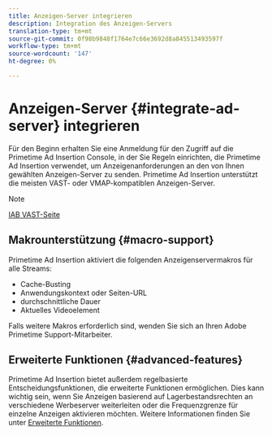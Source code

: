 ```yaml
---
title: Anzeigen-Server integrieren
description: Integration des Anzeigen-Servers
translation-type: tm+mt
source-git-commit: 0f98b9848f1764e7c66e3692d8a845513493597f
workflow-type: tm+mt
source-wordcount: '147'
ht-degree: 0%

---
```



# Anzeigen-Server {#integrate-ad-server} integrieren

Für den Beginn erhalten Sie eine Anmeldung für den Zugriff auf die Primetime Ad Insertion Console, in der Sie Regeln einrichten, die Primetime Ad Insertion verwendet, um Anzeigenanforderungen an den von Ihnen gewählten Anzeigen-Server zu senden. Primetime Ad Insertion unterstützt die meisten VAST- oder VMAP-kompatiblen Anzeigen-Server.

>[!NOTE]
>
>[IAB VAST-Seite](https://www.iab.com/guidelines/digital-video-ad-serving-template-vast)

## Makrounterstützung {#macro-support}

Primetime Ad Insertion aktiviert die folgenden Anzeigenservermakros für alle Streams:

* Cache-Busting
* Anwendungskontext oder Seiten-URL
* durchschnittliche Dauer
* Aktuelles Videoelement

Falls weitere Makros erforderlich sind, wenden Sie sich an Ihren Adobe Primetime Support-Mitarbeiter.

## Erweiterte Funktionen {#advanced-features}

Primetime Ad Insertion bietet außerdem regelbasierte Entscheidungsfunktionen, die erweiterte Funktionen ermöglichen. Dies kann wichtig sein, wenn Sie Anzeigen basierend auf Lagerbestandsrechten an verschiedene Werbeserver weiterleiten oder die Frequenzgrenze für einzelne Anzeigen aktivieren möchten. Weitere Informationen finden Sie unter [Erweiterte Funktionen](/help/primetime-ad-insertion/advanced-features/route-ads-based-on-rules.md).
